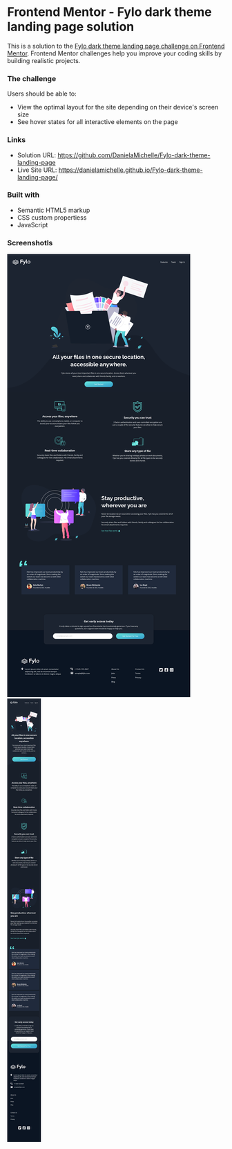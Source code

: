 # Frontend Mentor - Fylo dark theme landing page solution

This is a solution to the [Fylo dark theme landing page challenge on Frontend Mentor](https://www.frontendmentor.io/challenges/fylo-dark-theme-landing-page-5ca5f2d21e82137ec91a50fd). Frontend Mentor challenges help you improve your coding skills by building realistic projects.

### The challenge

Users should be able to:

- View the optimal layout for the site depending on their device's screen size
- See hover states for all interactive elements on the page

### Links

- Solution URL: https://github.com/DanielaMichelle/Fylo-dark-theme-landing-page
- Live Site URL: https://danielamichelle.github.io/Fylo-dark-theme-landing-page/

### Built with

- Semantic HTML5 markup
- CSS custom propertiess
- JavaScript

### Screenshotls

![](./screenshot/desktop.png)
![](./screenshot/mobile.png)
